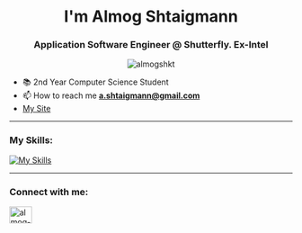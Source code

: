 <h1 align="center">I'm Almog Shtaigmann</h1>
<h3 align="center">Application Software Engineer @ Shutterfly. Ex-Intel </h3>
<p align="center"> <img src="https://komarev.com/ghpvc/?username=almogshkt&label=Profile%20views&color=29cebc&style=flat" alt="almogshkt" /> </p>

- 📚 2nd Year Computer Science Student
- 📫 How to reach me **a.shtaigmann@gmail.com**
- [My Site](https://almogshkt.github.io/Almog-Shtaigmann/index.html)
___
### My Skills:
[![My Skills](https://skillicons.dev/icons?i=python,flask,kotlin,java,androidstudio,powershell,c,md,github,git,arduino,azure,postman,vscode,linkedin&perline=7)](https://skillicons.dev)
___
<h3 align="left">Connect with me:</h3>
<p align="left">
<a href="https://www.linkedin.com/in/almog-shtaigmann/" target="blank"><img align="center" src="https://raw.githubusercontent.com/rahuldkjain/github-profile-readme-generator/master/src/images/icons/Social/linked-in-alt.svg" alt="almog-shtaigmann" height="30" width="40" /></a>
</p>
